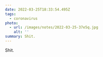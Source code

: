 ```yaml
---
date: 2022-03-25T18:33:54.495Z
tags:
  - coronavirus
photo:
  - url: /images/notes/2022-03-25-37e5q.jpg
    alt: ''
summary: Shit.
---
```

Shit. 
